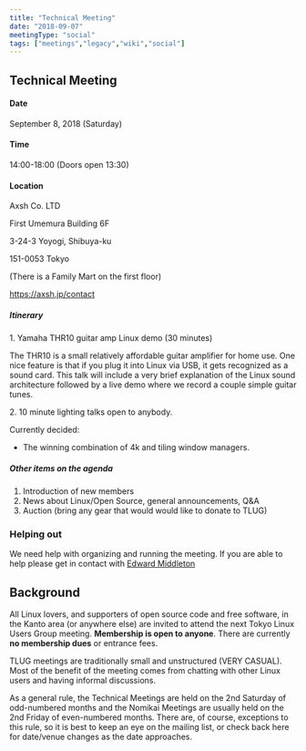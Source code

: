 ```yaml
---
title: "Technical Meeting"
date: "2018-09-07"
meetingType: "social"
tags: ["meetings","legacy","wiki","social"]
---
```


<h2 id="technical_meeting">Technical Meeting</h2>
<h4 id="date">Date</h4>
<p>September 8, 2018 (Saturday)</p>
<h4 id="time">Time</h4>
<p>14:00-18:00 (Doors open 13:30)</p>
<h4 id="location">Location</h4>
<p>Axsh Co. LTD</p>
<p>First Umemura Building 6F</p>
<p>3-24-3 Yoyogi, Shibuya-ku</p>
<p>151-0053 Tokyo</p>
<p>(There is a Family Mart on the first floor)</p>
<p><a href="https://axsh.jp/contact">https://axsh.jp/contact</a></p>
<h5 id="itinerary">Itinerary</h5>
<p>1. Yamaha THR10 guitar amp Linux demo (30 minutes)</p>
<p>The THR10 is a small relatively affordable guitar amplifier for home use.
One nice feature is that if you plug it into Linux via USB, it gets
recognized as a sound card. This talk will include a very brief
explanation of the Linux sound architecture followed by a live demo
where we record a couple simple guitar tunes.</p>
<p>2. 10 minute lighting talks open to anybody.</p>
<p>Currently decided:</p>
<ul>
<li>The winning combination of 4k and tiling window managers.</li>
</ul>
<h5 id="other_items_on_the_agenda">Other items on the agenda</h5>
<ol>
<li>Introduction of new members</li>
<li>News about Linux/Open Source, general announcements, Q&amp;A</li>
<li>Auction (bring any gear that would would like to donate to TLUG)</li>
</ol>
<h3 id="helping_out">Helping out</h3>
<p>We need help with organizing and running the meeting. If you are able to help please get in contact with <a href="./Edward_Middleton">Edward Middleton</a></p>

<h2 id="introduction">Background</h2>
<p>All Linux lovers, and supporters of open source code and free software, in the Kanto area (or anywhere else) are invited to attend the next Tokyo Linux Users Group meeting. <b>Membership is open to anyone</b>. There are currently <b>no membership dues</b> or entrance fees.</p>
<p>TLUG meetings are traditionally small and unstructured (VERY CASUAL). Most of the benefit of the meeting comes from chatting with other Linux users and having informal discussions.</p>
<p>As a general rule, the Technical Meetings are held on the 2nd Saturday of odd-numbered months and the Nomikai Meetings are usually held on the 2nd Friday of even-numbered months. There are, of course, exceptions to this rule, so it is best to keep an eye on the mailing list, or check back here for date/venue changes as the date approaches.</p>
